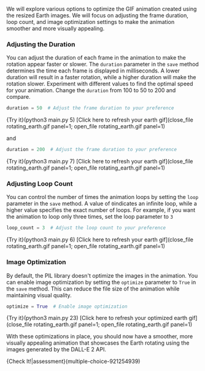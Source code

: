 We will explore various options to optimize the GIF animation created using the resized Earth images. We will focus on adjusting the frame duration, loop count, and image optimization settings to make the animation smoother and more visually appealing.

### Adjusting the Duration

You can adjust the duration of each frame in the animation to make the rotation appear faster or slower. The `duration` parameter in the `save` method determines the time each frame is displayed in milliseconds. A lower duration will result in a faster rotation, while a higher duration will make the rotation slower. Experiment with different values to find the optimal speed for your animation. Change the `duration` from 100 to 50 to 200 and compare.
```python
duration = 50  # Adjust the frame duration to your preference
```

{Try it}(python3 main.py 5)
[Click here to refresh your earth gif](close_file rotating_earth.gif panel=1; open_file rotating_earth.gif panel=1)

and 
```python
duration = 200  # Adjust the frame duration to your preference
```
{Try it}(python3 main.py 7)
[Click here to refresh your earth gif](close_file rotating_earth.gif panel=1; open_file rotating_earth.gif panel=1)




### Adjusting Loop Count
You can control the number of times the animation loops by setting the `loop` parameter in the `save` method. A value of `0`indicates an infinite loop, while a higher value specifies the exact number of loops. For example, if you want the animation to loop only three times, set the loop parameter to `3`
```python
loop_count = 3  # Adjust the loop count to your preference
```
{Try it}(python3 main.py 6)
[Click here to refresh your earth gif](close_file rotating_earth.gif panel=1; open_file rotating_earth.gif panel=1)


### Image Optimization
By default, the PIL library doesn't optimize the images in the animation. You can enable image optimization by setting the `optimize` parameter to `True` in the `save` method. This can reduce the file size of the animation while maintaining visual quality.

```python
optimize = True  # Enable image optimization
```
{Try it}(python3 main.py 23)
[Click here to refresh your optimized earth gif](close_file rotating_earth.gif panel=1; open_file rotating_earth.gif panel=1)


With these optimizations in place, you should now have a smoother, more visually appealing animation that showcases the Earth rotating using the images generated by the DALL-E 2 API.

{Check It!|assessment}(multiple-choice-921254939)
